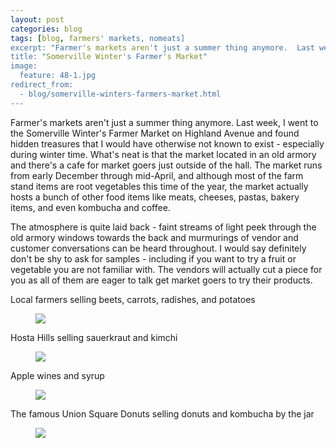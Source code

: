 ```yaml
---
layout: post
categories: blog
tags: [blog, farmers' markets, nomeats]
excerpt: "Farmer's markets aren't just a summer thing anymore.  Last week, I went to the Somerville Winter's Farmer Market on Highland Avenue and found hidden treasures that I would have otherwise not known to exist - especially during winter time.  What's neat is that the market located in an old armory and there's a cafe for market goers just outside of the hall."
title: "Somerville Winter's Farmer's Market"
image:
  feature: 48-1.jpg
redirect_from: 
  - blog/somerville-winters-farmers-market.html
---
```


Farmer's markets aren't just a summer thing anymore.  Last week, I went to the Somerville Winter's Farmer Market on Highland Avenue and found hidden treasures that I would have otherwise not known to exist - especially during winter time.  What's neat is that the market located in an old armory and there's a cafe for market goers just outside of the hall.  The market runs from early December through mid-April, and although most of the farm stand items are root vegetables this time of the year, the market actually hosts a bunch of other food items like meats, cheeses, pastas, bakery items, and even kombucha and coffee.  

The atmosphere is quite laid back - faint streams of light peek through the old armory windows towards the back and murmurings of vendor and customer conversations can be heard throughout. I would say definitely don't be shy to ask for samples - including if you want to try a fruit or vegetable you are not familiar with.  The vendors will actually cut a piece for you as all of them are eager to talk get market goers to try their products.

Local farmers selling beets, carrots, radishes, and potatoes

<figure> <img src='/images/48-2.jpg'> </figure>

Hosta Hills selling sauerkraut and kimchi

<figure> <img src='/images/48-3.jpg'> </figure>

Apple wines and syrup

<figure> <img src='/images/48-4.jpg'> </figure>

The famous Union Square Donuts selling donuts and kombucha by the jar

<figure> <img src='/images/48-5.jpg'> </figure>